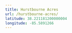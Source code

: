 ```yaml
---
title: Hurstbourne Acres
url: /hurstbourne-acres/
latitude: 38.221181200000004
longitude: -85.5891266
---
```

